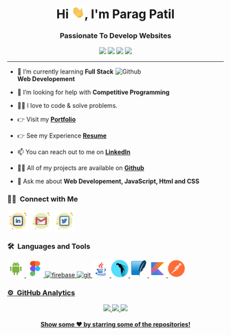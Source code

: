 
<h1 align="center">Hi <img src="https://raw.githubusercontent.com/ABSphreak/ABSphreak/master/gifs/Hi.gif" width="30px">, I'm Parag Patil </h1>
<h3 align="center"> Passionate To Develop Websites </h3>
<p align="center">

 <p align="center">
<img src="https://img.shields.io/badge/Age-25-blue" />
  <img src="https://img.shields.io/badge/Focus-Web%20Development -blue" />
  <img src="https://img.shields.io/badge/Lives- Navi Mumbai%20Maharashtra -blue" />
  <img src="https://img.shields.io/badge/Languages-Marathi%20,%20Hindi%20%26%20English-blue" />
</p>
<hr>

  <img width="50%" align="right" alt="Github" src="https://user-images.githubusercontent.com/60788180/131893851-b24002a3-72be-40cf-a179-7cbdff89b087.gif" />
 
- 🌱 I’m currently learning **Full Stack Web Developement**

- 🤝 I’m looking for help with **Competitive Programming**

- 👨‍💻 I love to code & solve problems.

- 👉 Visit my **[Portfolio](https://paragpatil187.github.io/)**

- 👉 See my Experience **[Resume](https://drive.google.com/file/d/1L6vMMS2YjsVFPsnDvMndnnnC5tSayr7U/view?usp=sharing)**

- 📫 You can reach out to me on **[LinkedIn](https://www.linkedin.com/in/parag-patil-43b19a140/)**

- 👨‍💻 All of my projects are available on **[Github](https://github.com/paragpatil187?tab=repositories)**

- 💬 Ask me about **Web Developement, JavaScript, Html and CSS**

 
 ### 🤝🏻 &nbsp;Connect with Me
<p align="left">
<a href="https://www.linkedin.com/in/parag-patil-43b19a140/" target="blank"><img align="center" src="https://github.com/bhaveshppatil/bhaveshppatil/blob/main/Social%20Icons/linkedin.png" alt="https://www.linkedin.com/in/parag-patil-43b19a140/" height="50" width="50" /></a>
<a href="mailto:paragpatil187@gmail.com" target="blank"><img align="center" src="https://github.com/bhaveshppatil/bhaveshppatil/blob/main/Social%20Icons/gmail.png" alt="mailto:paragpatil187@gmail.com" height="50" width="50" /></a>
<a href="https://twitter.com/bhavesh__patil" target="blank"><img align="center" src="https://github.com/bhaveshppatil/bhaveshppatil/blob/main/Social%20Icons/twitter.png" alt="https://twitter.com/bhavesh__patil" height="50" width=50" /></a>
</p>

 ### 🛠 &nbsp;Languages and Tools
<p align="left"> <a href="https://developer.android.com" target="_blank"> <img src="https://github.com/bhaveshppatil/bhaveshppatil/blob/main/Tech%20stack/android-os.png" alt="android" width="40" height="40"/> </a> <a href="https://www.figma.com/" target="_blank"> <img src="https://github.com/bhaveshppatil/bhaveshppatil/blob/main/Tech%20stack/figma.png" alt="figma" width="40" height="40"/> </a> <a href="https://firebase.google.com/" target="_blank"> <img src="https://www.vectorlogo.zone/logos/firebase/firebase-icon.svg" alt="firebase" width="40" height="40"/> </a> <a href="https://git-scm.com/" target="_blank"> <img src="https://www.vectorlogo.zone/logos/git-scm/git-scm-icon.svg" alt="git" width="40" height="40"/> </a> <a href="https://www.java.com" target="_blank"> <img src="https://github.com/bhaveshppatil/bhaveshppatil/blob/main/Tech%20stack/java.png" alt="java" width="40" height="40"/> </a> <a href="https://www.parrotsec.org/" target="_blank"> <img src="https://github.com/bhaveshppatil/bhaveshppatil/blob/main/Tech%20stack/Parrot_Logo.png" alt="Parrot" width="40" height="40"/> </a> <a href="https://www.sqlite.org/" target="_blank"> <img src="https://github.com/bhaveshppatil/bhaveshppatil/blob/main/Tech%20stack/Sqlite-square.png" alt="sqlite" width="40" height="40"/> </a> <a href="https://kotlinlang.org/" target="_blank"> <img src="https://github.com/bhaveshppatil/bhaveshppatil/blob/main/Tech%20stack/kotlin.png" alt="kotlin" width="40" height="40"/>  </a> <a href="https://www.postman.com/" target="_blank"> <img src="https://github.com/bhaveshppatil/bhaveshppatil/blob/main/Tech%20stack/postman.png" alt="postman" width="40" height="40"/> </p>

### ⚙️ &nbsp;GitHub Analytics
 
 
                                                                                                                                                 
<p align = "center">
  <img src = "https://github-readme-stats.vercel.app/api?username=paragpatil187&show_icons=true&theme=dark" width = 400 />
  <img src = "https://github-readme-streak-stats.herokuapp.com/?user=paragpatil187&theme=dark&hide_border=true" width = 400 />
 <img src = "https://github-readme-stats.vercel.app/api/top-langs/?username=paragpatil187&theme=dark&hide_border=true&layout=compact" width = 400 />
</p>
 
 <h4 align="center">Show some ❤️ by starring some of the repositories!</h4>
